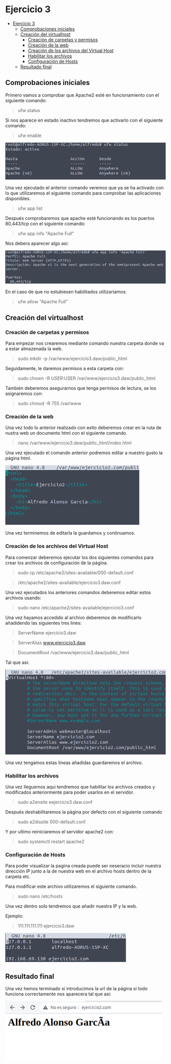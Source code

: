 # Ejercicio 3

- [Ejercicio 3](#ejercicio-3)
  - [Comprobaciones iniciales](#comprobaciones-iniciales)
  - [Creación del virtualhost](#creación-del-virtualhost)
    - [Creación de carpetas y permisos](#creación-de-carpetas-y-permisos)
    - [Creación de la web](#creación-de-la-web)
    - [Creación de los archivos del Virtual Host](#creación-de-los-archivos-del-virtual-host)
    - [Habilitar los archivos](#habilitar-los-archivos)
    - [Configuración de Hosts](#configuración-de-hosts)
  - [Resultado final](#resultado-final)

## Comprobaciones iniciales

Primero vamos a comprobar que Apache2 esté en funcionamiento con el siguiente comando:

>ufw status

Si nos aparece en estado inactivo tendremos que activarlo con el siguiente comando:

>ufw enable

![Imagen 1](./imagenes/status.png "status")

Una vez ejecutado el anterior comando veremos que ya se ha activado con lo que utilizaremos el siguiente comando para comprobar las aplicaciones disponibles.

>ufw app list

Después comprobaremos que apache esté funcionando es los puertos 80,443/tcp con el siguiente comando:

>ufw app info "Apache Full"

Nos debera aparecer algo asi:

![Imagen 2](./imagenes/puertos.png "puertos")

En el caso de que no estubiesen habilitados utilizariamos:

>ufw allow "Apache Full"

## Creación del virtualhost

### Creación de carpetas y permisos

Para empezar nos crearemos mediante comando nuestra carpeta donde va a estar almazenada la web.

>sudo mkdir -p /var/www/ejercicio3.daw/public_html

Seguidamente, le daremos permisos a esta carpeta con:

>sudo chown -R $USER:$USER /var/www/ejercicio3.daw/public_html

También deberemos asegurarnos que tenga permisos de lectura, se los asignaremos con:

>sudo chmod -R 755 /var/www

### Creación de la web

Una vez todo lo anterior realizado con exito deberemos crear en la ruta de nustra web un documento html con el siguiente comando.

>nano /var/www/ejercicio3.daw/public_html/index.html

Una vez ejecutado el comando anterior podremos editar a nuestro gusto la página html.

![Imagen 3](./imagenes/web.png "web")

Una vez terminemos de editarla la guardamos y continuamos.

### Creación de los archivos del Virtual Host

Para comenzar deberemos ejecutar los dos siguientes comandos para crear los archivos de configuración de la página.

>sudo cp /etc/apache2/sites-available/000-default.conf 

>/etc/apache2/sites-available/ejercicio3.daw.conf

Una vez ejecutados los anteriores comandos deberemos editar estos archivos usando:

>sudo nano /etc/apache2/sites-available/ejercicio3.conf

Una vez hayamos accedido al archivo deberemos de modificarlo añadidendo las siguientes tres lines:

>ServerName ejercicio3.daw

>ServerAlias www.ejercicio3.daw

>DocumentRoot /var/www/ejercicio3.daw/public_html

Tal que asi:

![Imagen 4](./imagenes/VirtualHost1.png "Virtualhost")

Una vez tengamos estas líneas añadidas guardaremos el archivo.

### Habilitar los archivos

Una vez lleguemos aqui tendremos que habilitar los archivos creados y modificados anteriormente para poder usarlos en el servidor.

>sudo a2ensite eejercicio3.daw.conf

Después deshabilitaremos la página por defecto con el siguiente comando

>sudo a2dissite 000-default.conf

Y por ultimo reiniciaremos el servidor apache2 con:

>sudo systemctl restart apache2

### Configuración de Hosts

Para poder visualizar la pagina creada puede ser neseracio incluir nuestra dirección IP junto a la de nuestra web en el archivo hosts dentro de la carpeta etc.

Para modificar este archivo utilizaremos el siguiente comando.

>sudo nano /etc/hosts

Una vez dentro solo tendremos que añadir nuestra IP y la web. 

Ejemplo:

>111.111.111.111 ejercicio3.daw

![Imagen 5](./imagenes/ip.png "ip")

## Resultado final

Una vez hemos terminado si introducimos la url de la página si todo funciona correctamente nos aparecera tal que asi:

![Imagen 6](./imagenes/resultado.png "resultado")
